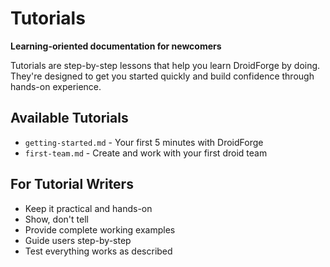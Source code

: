 # Tutorials

**Learning-oriented documentation for newcomers**

Tutorials are step-by-step lessons that help you learn DroidForge by doing. They're designed to get you started quickly and build confidence through hands-on experience.

## Available Tutorials

- `getting-started.md` - Your first 5 minutes with DroidForge
- `first-team.md` - Create and work with your first droid team

## For Tutorial Writers

- Keep it practical and hands-on
- Show, don't tell
- Provide complete working examples
- Guide users step-by-step
- Test everything works as described